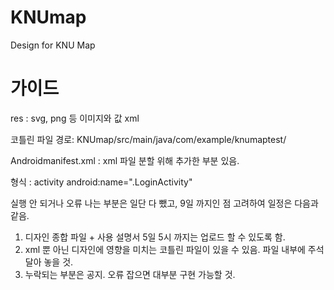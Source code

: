 # KNUmap

Design for KNU Map

# 가이드 
res : svg, png 등 이미지와 값 xml

코틀린 파일 경로: KNUmap/src/main/java/com/example/knumaptest/

Androidmanifest.xml : xml 파일 분할 위해 추가한 부분 있음.

형식 : activity android:name=".LoginActivity"

실행 안 되거나 오류 나는 부분은 일단 다 뺐고, 9일 까지인 점 고려하여 일정은 다음과 같음.

1. 디자인 종합 파일 + 사용 설명서 5일 5시 까지는 업로드 할 수 있도록 함.
2. xml 뿐 아닌 디자인에 영향을 미치는 코틀린 파일이 있을 수 있음. 파일 내부에 주석 달아 놓을 것.
3. 누락되는 부분은 공지. 오류 잡으면 대부분 구현 가능할 것.
